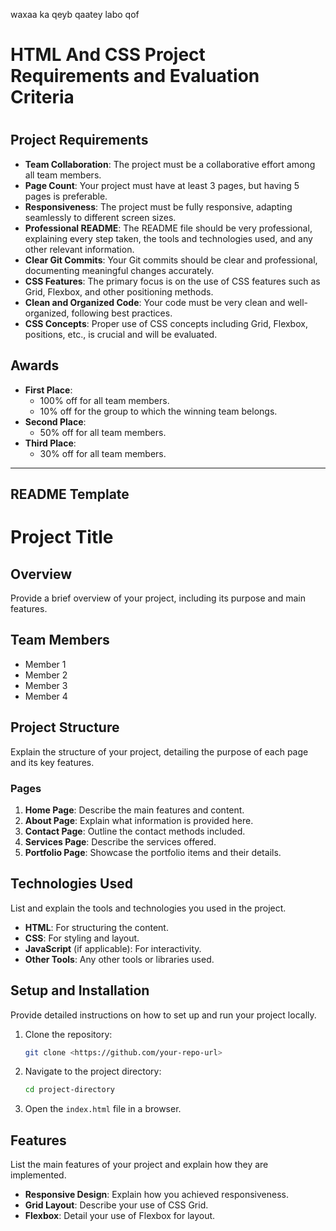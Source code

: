 waxaa ka qeyb qaatey labo qof 
# HTML And CSS Project Requirements and Evaluation Criteria

# 

## Project Requirements

- **Team Collaboration**: The project must be a collaborative effort among all team members.
- **Page Count**: Your project must have at least 3 pages, but having 5 pages is preferable.
- **Responsiveness**: The project must be fully responsive, adapting seamlessly to different screen sizes.
- **Professional README**: The README file should be very professional, explaining every step taken, the tools and technologies used, and any other relevant information.
- **Clear Git Commits**: Your Git commits should be clear and professional, documenting meaningful changes accurately.
- **CSS Features**: The primary focus is on the use of CSS features such as Grid, Flexbox, and other positioning methods.
- **Clean and Organized Code**: Your code must be very clean and well-organized, following best practices.
- **CSS Concepts**: Proper use of CSS concepts including Grid, Flexbox, positions, etc., is crucial and will be evaluated.

## Awards

- **First Place**:
    - 100% off for all team members.
    - 10% off for the group to which the winning team belongs.
- **Second Place**:
    - 50% off for all team members.
- **Third Place**:
    - 30% off for all team members.

---

## README Template

# Project Title

## Overview

Provide a brief overview of your project, including its purpose and main features.

## Team Members

- Member 1
- Member 2
- Member 3
- Member 4

## Project Structure

Explain the structure of your project, detailing the purpose of each page and its key features.

### Pages

1. **Home Page**: Describe the main features and content.
2. **About Page**: Explain what information is provided here.
3. **Contact Page**: Outline the contact methods included.
4. **Services Page**: Describe the services offered.
5. **Portfolio Page**: Showcase the portfolio items and their details.

## Technologies Used

List and explain the tools and technologies you used in the project.

- **HTML**: For structuring the content.
- **CSS**: For styling and layout.
- **JavaScript** (if applicable): For interactivity.
- **Other Tools**: Any other tools or libraries used.

## Setup and Installation

Provide detailed instructions on how to set up and run your project locally.

1. Clone the repository:
    
    ```bash
    git clone <https://github.com/your-repo-url>
    
    ```
    
2. Navigate to the project directory:
    
    ```bash
    cd project-directory
    
    ```
    
3. Open the `index.html` file in a browser.

## Features

List the main features of your project and explain how they are implemented.

- **Responsive Design**: Explain how you achieved responsiveness.
- **Grid Layout**: Describe your use of CSS Grid.
- **Flexbox**: Detail your use of Flexbox for layout.
